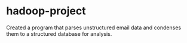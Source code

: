 # hadoop-project

Created a program that parses unstructured email data and condenses them to a structured database for analysis.
